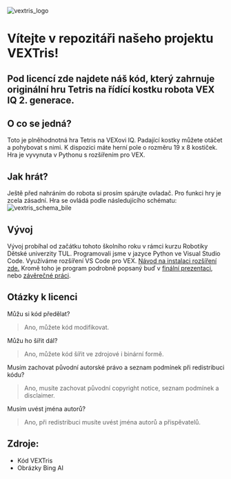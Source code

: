 ![vextris_logo](https://github.com/jacobczsk/vextris/assets/107387653/20f26c32-3251-485e-93f7-65f31dc4d050)

# Vítejte v repozitáři našeho projektu VEXTris! 
## Pod licencí zde najdete náš kód, který zahrnuje originální hru Tetris na řídící kostku robota VEX IQ 2. generace.

## O co se jedná?
Toto je plněhodnotná hra Tetris na VEXovi IQ. Padající kostky můžete otáčet a pohybovat s nimi. K dispozici máte herní pole o rozměru 19 x 8 kostiček. Hra je vyvynuta v Pythonu s rozšířením pro VEX.

## Jak hrát?
Ještě před nahráním do robota si prosím spárujte ovladač. Pro funkci hry je zcela zásadní. Hra se ovládá podle následujícího schématu:
![vextris_schema_bile](https://github.com/jacobczsk/vextris/assets/107387653/0901fb0e-c19b-4203-b814-cd753fe429b4)

## Vývoj
Vývoj probíhal od začátku tohoto školního roku v rámci kurzu Robotiky Dětské univerzity TUL. Programovali jsme v jazyce Python ve Visual Studio Code. Využíváme rozšíření VS Code pro VEX. 
[Návod na instalaci rozšíření zde.](https://honzajdespat.cz)
Kromě toho je program podrobně popsaný buď v [finální prezentaci](https://docs.google.com/presentation/d/1Oy_pq7S5t1xXg2ZcFVbo73niqm-5ld-G/edit?usp=sharing&ouid=115503047459385412371&rtpof=true&sd=true), nebo [závěrečné práci]([https://honzajdespat.cz](https://docs.google.com/document/d/1Ozr1P6YayXe6TESybDNFJsLdt4_KGSk8/edit?usp=sharing&ouid=115503047459385412371&rtpof=true&sd=true)).

## Otázky k licenci
Můžu si kód předělat?
> Ano, můžete kód modifikovat.

Můžu ho šířit dál?
> Ano, můžete kód šířit ve zdrojové i binární formě.

Musím zachovat původní autorské právo a seznam podmínek při redistribuci kódu?
> Ano, musíte zachovat původní copyright notice, seznam podmínek a disclaimer.

Musím uvést jména autorů?
> Ano, při redistribuci musíte uvést jména autorů a přispěvatelů.

## Zdroje:
- Kód VEXTris
- Obrázky Bing AI
